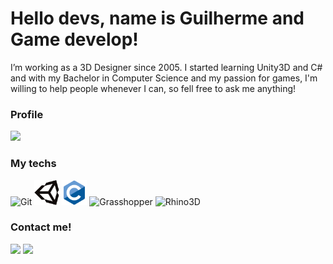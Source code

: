 # Hello devs, name is Guilherme and Game develop!
I’m working as a 3D Designer since 2005. I started learning Unity3D and C# and with my Bachelor in Computer Science and my passion for games, I'm willing to help people whenever I can, so fell free to ask me anything!
  
### Profile
  <img src="https://github-readme-stats.vercel.app/api?username=guilhermeluciojardim&show_icons=true&theme=buefy&include_all_commits=true&count_private=true" height=200em />
  
### My techs
  <img alt="Git" src="https://cdn.jsdelivr.net/gh/devicons/devicon/icons/git/git-original.svg" width=40 height=40 /> <img alt="Unity" src="https://github.com/devicons/devicon/blob/v2.15.1/icons/unity/unity-original.svg" width=40 height=40 /> <img alt="C" src="https://github.com/devicons/devicon/blob/v2.15.1/icons/c/c-original.svg" width=40 height=40 /> <img alt="Grasshopper" src="https://icon-library.com/images/grasshopper-icon/grasshopper-icon-17.jpg" width=40 height=40 /> <img alt="Rhino3D" src="https://cdn.icon-icons.com/icons2/3053/PNG/512/rhinoceros_macos_bigsur_icon_189781.png" width=40 height=40 />
  
  
### Contact me!
  <a href="mailto:guilhermelucio@gmail.com"><img src="https://img.shields.io/badge/Gmail-D14836?style=for-the-badge&logo=gmail&logoColor=white" target="_blank"></a> <a href="https://www.linkedin.com/in/guilhermeluciojardim" target="_blank"><img src="https://img.shields.io/badge/-LinkedIn-%230077B5?style=for-the-badge&logo=linkedin&logoColor=white" target="_blank"></a>
